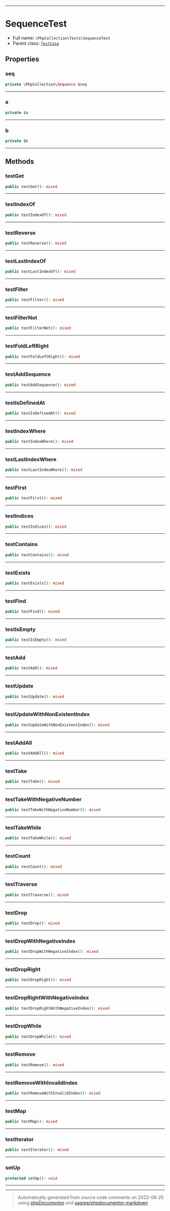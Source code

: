 ***

# SequenceTest





* Full name: `\PhpCollection\Tests\SequenceTest`
* Parent class: [`TestCase`](../../PHPUnit/Framework/TestCase.md)



## Properties


### seq



```php
private \PhpCollection\Sequence $seq
```






***

### a



```php
private $a
```






***

### b



```php
private $b
```






***

## Methods


### testGet



```php
public testGet(): mixed
```











***

### testIndexOf



```php
public testIndexOf(): mixed
```











***

### testReverse



```php
public testReverse(): mixed
```











***

### testLastIndexOf



```php
public testLastIndexOf(): mixed
```











***

### testFilter



```php
public testFilter(): mixed
```











***

### testFilterNot



```php
public testFilterNot(): mixed
```











***

### testFoldLeftRight



```php
public testFoldLeftRight(): mixed
```











***

### testAddSequence



```php
public testAddSequence(): mixed
```











***

### testIsDefinedAt



```php
public testIsDefinedAt(): mixed
```











***

### testIndexWhere



```php
public testIndexWhere(): mixed
```











***

### testLastIndexWhere



```php
public testLastIndexWhere(): mixed
```











***

### testFirst



```php
public testFirst(): mixed
```











***

### testIndices



```php
public testIndices(): mixed
```











***

### testContains



```php
public testContains(): mixed
```











***

### testExists



```php
public testExists(): mixed
```











***

### testFind



```php
public testFind(): mixed
```











***

### testIsEmpty



```php
public testIsEmpty(): mixed
```











***

### testAdd



```php
public testAdd(): mixed
```











***

### testUpdate



```php
public testUpdate(): mixed
```











***

### testUpdateWithNonExistentIndex



```php
public testUpdateWithNonExistentIndex(): mixed
```











***

### testAddAll



```php
public testAddAll(): mixed
```











***

### testTake



```php
public testTake(): mixed
```











***

### testTakeWithNegativeNumber



```php
public testTakeWithNegativeNumber(): mixed
```











***

### testTakeWhile



```php
public testTakeWhile(): mixed
```











***

### testCount



```php
public testCount(): mixed
```











***

### testTraverse



```php
public testTraverse(): mixed
```











***

### testDrop



```php
public testDrop(): mixed
```











***

### testDropWithNegativeIndex



```php
public testDropWithNegativeIndex(): mixed
```











***

### testDropRight



```php
public testDropRight(): mixed
```











***

### testDropRightWithNegativeIndex



```php
public testDropRightWithNegativeIndex(): mixed
```











***

### testDropWhile



```php
public testDropWhile(): mixed
```











***

### testRemove



```php
public testRemove(): mixed
```











***

### testRemoveWithInvalidIndex



```php
public testRemoveWithInvalidIndex(): mixed
```











***

### testMap



```php
public testMap(): mixed
```











***

### testIterator



```php
public testIterator(): mixed
```











***

### setUp



```php
protected setUp(): void
```











***


***
> Automatically generated from source code comments on 2022-06-25 using [phpDocumentor](http://www.phpdoc.org/) and [saggre/phpdocumentor-markdown](https://github.com/Saggre/phpDocumentor-markdown)

